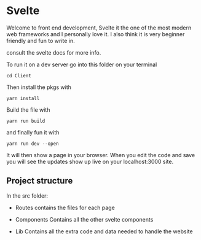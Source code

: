 # Svelte

Welcome to front end development, Svelte it the one of the most modern web frameworks and I personally love it. I also think it is very beginner friendly and fun to write in.

consult the svelte docs for more info.

To run it on a dev server go into this folder on your terminal

```
cd Client
```

Then install the pkgs with

```
yarn install
```

Build the file with

```
yarn run build
```

and finally fun it with

```
yarn run dev --open
```

It will then show a page in your browser. When you edit the code and save you will see the updates show up live on your localhost:3000 site.

## Project structure

In the src folder:

- Routes
  contains the files for each page

- Components
  Contains all the other svelte components

- Lib
  Contains all the extra code and data needed to handle the website
